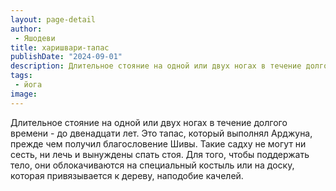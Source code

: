 ```yaml
---
layout: page-detail
author:
 - Яшодеви
title: харишвари-тапас
publishDate: "2024-09-01"
description: Длительное стояние на одной или двух ногах в течение долгого времени - до двенадцати лет. Это тапас, который выполнял Арджуна, прежде чем получил благословение Шивы. Такие садху не могут ни сесть, ни лечь и вынуждены спать стоя. Для того, чтобы поддержать тело, они облокачиваются на специальный костыль или на доску, которая привязывается к дереву, наподобие качелей.
tags:
 - йога
image: 
---
```


Длительное стояние на одной или двух ногах в течение долгого времени - до двенадцати лет. Это тапас, который выполнял Арджуна, прежде чем получил благословение Шивы. Такие садху не могут ни сесть, ни лечь и вынуждены спать стоя. Для того, чтобы поддержать тело, они облокачиваются на специальный костыль или на доску, которая привязывается к дереву, наподобие качелей.

